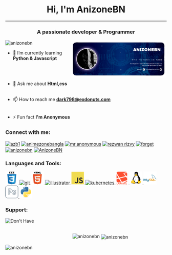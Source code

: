 


<h1 align="center">Hi, I'm AnizoneBN</h1><hr>
<h3 align="center">A passionate developer & Programmer</h3>

<img align="right" width="300" src="/Picsart_23-12-29_21-43-58-087.png">

<p align="left"> <img src="https://komarev.com/ghpvc/?username=anizonebn&label=Profile%20views&color=0e75b6&style=flat" alt="anizonebn" /> </p>

- 🌱 I’m currently learning **Python & Javascript**

<br><br>
- 💬 Ask me about **Html,css**
<br><br>
- 📫 How to reach me **dark798@exdonuts.com**
<br><br>

- ⚡ Fun fact **I'm Anonymous**

<h3 align="left">Connect with me:</h3>
<p align="left">
<a href="https://codepen.io/azb1" target="blank"><img align="center" src="https://raw.githubusercontent.com/rahuldkjain/github-profile-readme-generator/master/src/images/icons/Social/codepen.svg" alt="azb1" height="30" width="40" /></a>
<a href="https://twitter.com/animezonebangla" target="blank"><img align="center" src="https://raw.githubusercontent.com/rahuldkjain/github-profile-readme-generator/master/src/images/icons/Social/twitter.svg" alt="animezonebangla" height="30" width="40" /></a>
<a href="https://linkedin.com/in/mr.anonymous" target="blank"><img align="center" src="https://raw.githubusercontent.com/rahuldkjain/github-profile-readme-generator/master/src/images/icons/Social/linked-in-alt.svg" alt="mr.anonymous" height="30" width="40" /></a>
<a href="https://fb.com/rezwan rizvy" target="blank"><img align="center" src="https://raw.githubusercontent.com/rahuldkjain/github-profile-readme-generator/master/src/images/icons/Social/facebook.svg" alt="rezwan rizvy" height="30" width="40" /></a>
<a href="https://instagram.com/forget" target="blank"><img align="center" src="https://raw.githubusercontent.com/rahuldkjain/github-profile-readme-generator/master/src/images/icons/Social/instagram.svg" alt="forget" height="30" width="40" /></a>
<a href="https://www.youtube.com/c/anizonebn" target="blank"><img align="center" src="https://raw.githubusercontent.com/rahuldkjain/github-profile-readme-generator/master/src/images/icons/Social/youtube.svg" alt="anizonebn" height="30" width="40" /></a>
<a href="https://discord.gg/AnizoneBN" target="blank"><img align="center" src="https://raw.githubusercontent.com/rahuldkjain/github-profile-readme-generator/master/src/images/icons/Social/discord.svg" alt="AnizoneBN" height="30" width="40" /></a>
</p>

<h3 align="left">Languages and Tools:</h3>
<p align="left"> <a href="https://www.w3schools.com/css/" target="_blank" rel="noreferrer"> <img src="https://raw.githubusercontent.com/devicons/devicon/master/icons/css3/css3-original-wordmark.svg" alt="css3" width="40" height="40"/> </a> <a href="https://git-scm.com/" target="_blank" rel="noreferrer"> <img src="https://www.vectorlogo.zone/logos/git-scm/git-scm-icon.svg" alt="git" width="40" height="40"/> </a> <a href="https://www.w3.org/html/" target="_blank" rel="noreferrer"> <img src="https://raw.githubusercontent.com/devicons/devicon/master/icons/html5/html5-original-wordmark.svg" alt="html5" width="40" height="40"/> </a> <a href="https://www.adobe.com/in/products/illustrator.html" target="_blank" rel="noreferrer"> <img src="https://www.vectorlogo.zone/logos/adobe_illustrator/adobe_illustrator-icon.svg" alt="illustrator" width="40" height="40"/> </a> <a href="https://developer.mozilla.org/en-US/docs/Web/JavaScript" target="_blank" rel="noreferrer"> <img src="https://raw.githubusercontent.com/devicons/devicon/master/icons/javascript/javascript-original.svg" alt="javascript" width="40" height="40"/> </a> <a href="https://kubernetes.io" target="_blank" rel="noreferrer"> <img src="https://www.vectorlogo.zone/logos/kubernetes/kubernetes-icon.svg" alt="kubernetes" width="40" height="40"/> </a> <a href="https://laravel.com/" target="_blank" rel="noreferrer"> <img src="https://raw.githubusercontent.com/devicons/devicon/master/icons/laravel/laravel-plain-wordmark.svg" alt="laravel" width="40" height="40"/> </a> <a href="https://www.linux.org/" target="_blank" rel="noreferrer"> <img src="https://raw.githubusercontent.com/devicons/devicon/master/icons/linux/linux-original.svg" alt="linux" width="40" height="40"/> </a> <a href="https://www.mysql.com/" target="_blank" rel="noreferrer"> <img src="https://raw.githubusercontent.com/devicons/devicon/master/icons/mysql/mysql-original-wordmark.svg" alt="mysql" width="40" height="40"/> </a> <a href="https://www.photoshop.com/en" target="_blank" rel="noreferrer"> <img src="https://raw.githubusercontent.com/devicons/devicon/master/icons/photoshop/photoshop-line.svg" alt="photoshop" width="40" height="40"/> </a> <a href="https://www.python.org" target="_blank" rel="noreferrer"> <img src="https://raw.githubusercontent.com/devicons/devicon/master/icons/python/python-original.svg" alt="python" width="40" height="40"/> </a> </p>

<h3 align="left">Support:</h3>
<p><a href="https://www.buymeacoffee.com/Don't Have"> <img align="left" src="https://cdn.buymeacoffee.com/buttons/v2/default-yellow.png" height="50" width="210" alt="Don't Have" /></a></p><br><br>

<p><img align="left" src="https://github-readme-stats.vercel.app/api/top-langs?username=anizonebn&show_icons=true&locale=en&layout=compact" alt="anizonebn" /></p>

<p>&nbsp;<img align="center" src="https://github-readme-stats.vercel.app/api?username=anizonebn&show_icons=true&locale=en" alt="anizonebn" /></p>

<p><img align="center" src="https://github-readme-streak-stats.herokuapp.com/?user=anizonebn&" alt="anizonebn" /></p>
